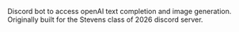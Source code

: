 Discord bot to access openAI text completion and image generation. Originally built for the Stevens class of 2026 discord server.
